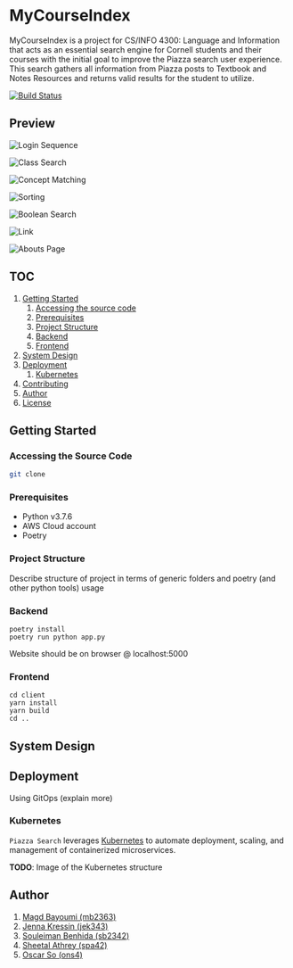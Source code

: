 # MyCourseIndex
MyCourseIndex is a project for CS/INFO 4300: Language and Information that acts as an essential search engine for Cornell students and their courses with the initial goal to improve the Piazza search user experience. This search gathers all information from Piazza posts to Textbook and Notes Resources and returns valid results for the student to utilize.  

[![Build Status](https://travis-ci.org/oscarso2000/MyCourseIndex.svg?branch=master)](https://travis-ci.org/oscarso2000/MyCourseIndex)

## Preview 
![Login Sequence](demo/Login.gif)

![Class Search](demo/1998.gif)

![Concept Matching](demo/4300.gif)

![Sorting](demo/Sorts.gif)

![Boolean Search](demo/Boolean.gif)

![Link](demo/Link.gif)

![Abouts Page](demo/About.gif)

## TOC
1. [Getting Started](#getting-started)
    1. [Accessing the source code](#accessing-the-source-code)
    1. [Prerequisites](#prerequisites)
    1. [Project Structure](#project-structure)
    1. [Backend](#backend)
    1. [Frontend](#frontend)
1. [System Design](#system-design)
1. [Deployment](#deployment)
    1. [Kubernetes](#kubernetes)
1. [Contributing](#contributing)
1. [Author](#author)
1. [License](#license)


## Getting Started

### Accessing the Source Code

```bash
git clone
```

### Prerequisites

- Python v3.7.6
- AWS Cloud account
- Poetry

### Project Structure

Describe structure of project in terms of generic folders and poetry (and other python tools) usage

### Backend
```
poetry install
poetry run python app.py
```
Website should be on browser @ localhost:5000

### Frontend
```
cd client
yarn install
yarn build
cd ..
```

## System Design

## Deployment
Using GitOps (explain more)

### Kubernetes
`Piazza Search` leverages [Kubernetes](https://kubernetes.io) to automate deployment, scaling,
and management of containerized microservices.

**TODO**: Image of the Kubernetes structure

## Author
1. [Magd Bayoumi (mb2363)](https://github.com/bayoumi17m)
1. [Jenna Kressin (jek343)](https://github.com/jek343)
1. [Souleiman Benhida (sb2342)](https://github.com/soule)
1. [Sheetal Athrey (spa42)](https://github.com/sheetal-athrey)
1. [Oscar So (ons4)](https://github.com/oscarso2000)

